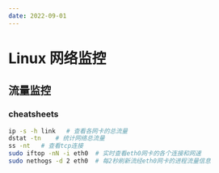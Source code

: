 ```yaml
---
date: 2022-09-01
---
```

# Linux 网络监控

## 流量监控

### cheatsheets

```bash
ip -s -h link   # 查看各网卡的总流量
dstat -tn    # 统计网络总流量
ss -nt   # 查看tcp连接
sudo iftop -nN -i eth0  # 实时查看eth0网卡的各个连接和网速
sudo nethogs -d 2 eth0  # 每2秒刷新流经eth0网卡的进程流量信息
```